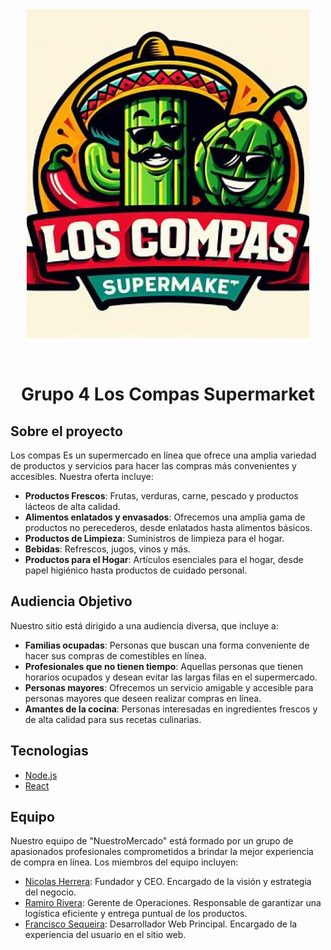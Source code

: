 <div align="center" id="top"> 
  <img src="./boceto/OIG 1.png" alt="Grupo 4 Los Compas Supermarket" />

  &#xa0;

  <!-- <a href="https://grupo_4_superfnrt.netlify.app">Demo</a> -->
</div>

<h1 align="center">Grupo 4 Los Compas Supermarket</h1>

## Sobre el proyecto ##

 Los compas 
Es un supermercado en línea que ofrece una amplia variedad de productos y servicios para hacer las compras más convenientes y accesibles. Nuestra oferta incluye:

- **Productos Frescos**: Frutas, verduras, carne, pescado y productos lácteos de alta calidad.
- **Alimentos enlatados y envasados**: Ofrecemos una amplia gama de productos no perecederos, desde enlatados hasta alimentos básicos.
- **Productos de Limpieza**: Suministros de limpieza para el hogar.
- **Bebidas**: Refrescos, jugos, vinos y más.
- **Productos para el Hogar**: Artículos esenciales para el hogar, desde papel higiénico hasta productos de cuidado personal.

## Audiencia Objetivo

Nuestro sitio está dirigido a una audiencia diversa, que incluye a:

- **Familias ocupadas**: Personas que buscan una forma conveniente de hacer sus compras de comestibles en línea.
- **Profesionales que no tienen tiempo**: Aquellas personas que tienen horarios ocupados y desean evitar las largas filas en el supermercado.
- **Personas mayores**: Ofrecemos un servicio amigable y accesible para personas mayores que deseen realizar compras en línea.
- **Amantes de la cocina**: Personas interesadas en ingredientes frescos y de alta calidad para sus recetas culinarias.

##  Tecnologias ##


<!-- - [Expo](https://expo.io/) -->
- [Node.js](https://nodejs.org/en/)
- [React](https://pt-br.reactjs.org/)
<!-- - [React Native](https://reactnative.dev/) -->

## Equipo

Nuestro equipo de "NuestroMercado" está formado por un grupo de apasionados profesionales comprometidos a brindar la mejor experiencia de compra en línea. Los miembros del equipo incluyen:

- [Nicolas Herrera](https://github.com/NicoBuny95): Fundador y CEO. Encargado de la visión y estrategia del negocio.
- [Ramiro Rivera](https://github.com/ramrivera-github): Gerente de Operaciones. Responsable de garantizar una logística eficiente y entrega puntual de los productos.
- [Francisco Sequeira](https://github.com/franxdd): Desarrollador Web Principal. Encargado de la experiencia del usuario en el sitio web.



